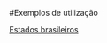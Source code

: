 #Exemplos de utilização


[Estados brasileiros][1]


[1]: https://github.com/andrebian/brazilian-helpers/blob/master/EXEMPLO-ESTADOS.md